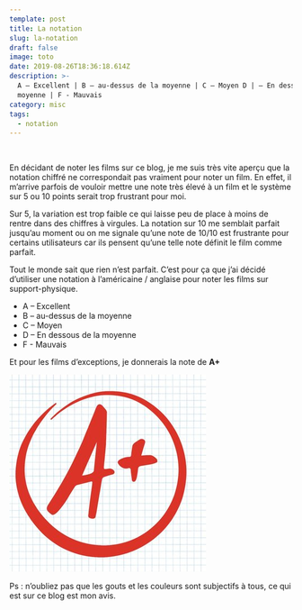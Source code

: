```yaml
---
template: post
title: La notation
slug: la-notation
draft: false
image: toto
date: 2019-08-26T18:36:18.614Z
description: >-
  A – Excellent | B – au-dessus de la moyenne | C – Moyen D | – En dessous de la
  moyenne | F - Mauvais
category: misc
tags:
  - notation
---
```

![]()

En décidant de noter les films sur ce blog, je me suis très vite aperçu que la notation chiffré ne correspondait pas vraiment pour noter un film. En effet, il m’arrive parfois de vouloir mettre une note très élevé à un film et le système sur 5 ou 10 points serait trop frustrant pour moi.

Sur 5, la variation est trop faible ce qui laisse peu de place à moins de rentre dans des chiffres à virgules.
La notation sur 10 me semblait parfait jusqu’au moment ou on me signale qu’une note de 10/10 est frustrante pour certains utilisateurs car ils pensent qu’une telle note définit le film comme parfait. 

Tout le monde sait que rien n’est parfait. C’est pour ça que j’ai décidé d’utiliser une notation à l’américaine / anglaise pour noter les films sur support-physique.

* A – Excellent
* B – au-dessus de la moyenne
* C – Moyen
* D – En dessous de la moyenne
* F - Mauvais

Et pour les films d’exceptions, je donnerais la note de **A+**

![](/media/ckguafaweaajchp.jpg)

Ps : n’oubliez pas que les gouts et les couleurs sont subjectifs à tous, ce qui est sur ce blog est mon avis.

